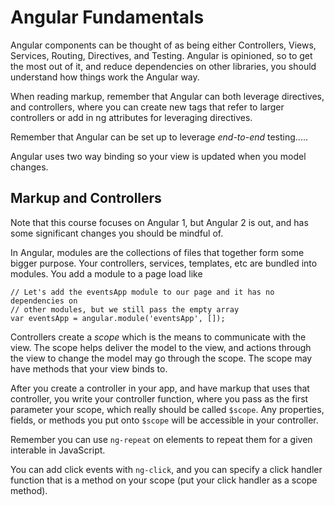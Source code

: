 # Angular Fundamentals #

Angular components can be thought of as being either Controllers, Views, Services, Routing, Directives, and Testing. Angular is opinioned, so to get the most out of it, and reduce dependencies on other libraries, you should understand how things work the Angular way.

When reading markup, remember that Angular can both leverage directives, and controllers, where you can create new tags that refer to larger controllers or add in ng attributes for leveraging directives.

Remember that Angular can be set up to leverage *end-to-end* testing.....

Angular uses two way binding so your view is updated when you model changes.


## Markup and Controllers ##

Note that this course focuses on Angular 1, but Angular 2 is out, and has some significant changes you should be mindful of.

In Angular, modules are the collections of files that together form some bigger purpose. Your controllers, services, templates, etc are bundled into modules. You add a module to a page load like

```
// Let's add the eventsApp module to our page and it has no dependencies on
// other modules, but we still pass the empty array
var eventsApp = angular.module('eventsApp', []);
```

Controllers create a *scope* which is the means to communicate with the view. The scope helps deliver the model to the view, and actions through the view to change the model may go through the scope. The scope may have methods that your view binds to.

After you create a controller in your app, and have markup that uses that controller, you write your controller function, where you pass as the first parameter your scope, which really should be called `$scope`. Any properties, fields, or methods you put onto `$scope` will be accessible in your controller.

Remember you can use `ng-repeat` on elements to repeat them for a given interable in JavaScript.

You can add click events with `ng-click`, and you can specify a click handler function that is a method on your scope (put your click handler as a scope method).
